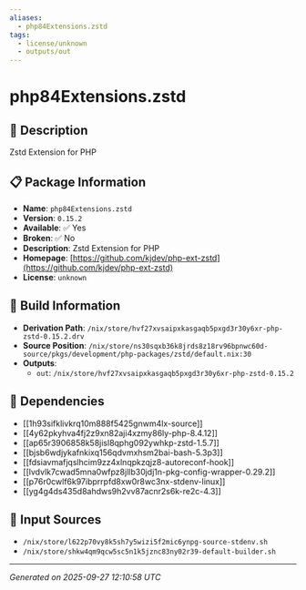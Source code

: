 ```yaml
---
aliases:
  - php84Extensions.zstd
tags:
  - license/unknown
  - outputs/out
---
```


# php84Extensions.zstd

## 📝 Description

Zstd Extension for PHP

## 📋 Package Information

- **Name**: `php84Extensions.zstd`
- **Version**: `0.15.2`
- **Available**: ✅ Yes
- **Broken**: ✅ No
- **Description**: Zstd Extension for PHP
- **Homepage**: [https://github.com/kjdev/php-ext-zstd](https://github.com/kjdev/php-ext-zstd)
- **License**: `unknown`

## 🔧 Build Information

- **Derivation Path**: `/nix/store/hvf27xvsaipxkasgaqb5pxgd3r30y6xr-php-zstd-0.15.2.drv`
- **Source Position**: `/nix/store/ns30sqxb36k8jrds8z18rv96bpnwc60d-source/pkgs/development/php-packages/zstd/default.nix:30`
- **Outputs**:
  - `out`:  `/nix/store/hvf27xvsaipxkasgaqb5pxgd3r30y6xr-php-zstd-0.15.2`

## 🔗 Dependencies

- [[1h93sifklivkrq10m888f5425gnwm4lx-source]]
- [[4y62pkyhva4fj2z9xn82aji4xzmy86ly-php-8.4.12]]
- [[ap65r3906858k58jisl8qphg092ywhkp-zstd-1.5.7]]
- [[bjsb6wdjykafnkixq156qdvmxhsm2bai-bash-5.3p3]]
- [[fdsiavmafjqslhcim9zz4xlnqpkzqjz8-autoreconf-hook]]
- [[lvdvlk7cwad5mna0wfpz8jllb30jdj1n-pkg-config-wrapper-0.29.2]]
- [[p76r0cwlf6k97ibprrpfd8xw0r8wc3nx-stdenv-linux]]
- [[yg4g4ds435d8ahdws9h2vv87acnr2s6k-re2c-4.3]]

## 📁 Input Sources

- `/nix/store/l622p70vy8k5sh7y5wizi5f2mic6ynpg-source-stdenv.sh`
- `/nix/store/shkw4qm9qcw5sc5n1k5jznc83ny02r39-default-builder.sh`

---
*Generated on 2025-09-27 12:10:58 UTC*

